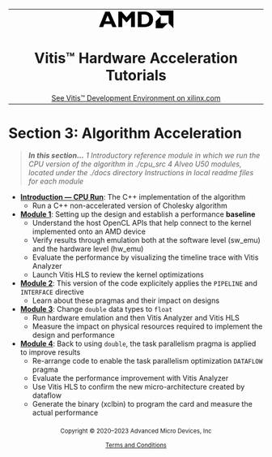 <table class="sphinxhide" width="100%">
 <tr width="100%">
    <td align="center"><img src="https://raw.githubusercontent.com/Xilinx/Image-Collateral/main/xilinx-logo.png" width="30%"/><h1>Vitis™ Hardware Acceleration Tutorials</h1>
    <a href="https://www.xilinx.com/products/design-tools/vitis.html">See Vitis™ Development Environment on xilinx.com</a>
    </td>
 </tr>
</table>

# Section 3: Algorithm Acceleration

> **_In this section..._**
_1 Introductory reference module in which we run the CPU version of the algorithm in ./cpu_src</code>_
_4 Alveo U50 modules, located under the ./docs</code> directory_
_Instructions in local readme files for each module_

* [**Introduction — CPU Run**](./docs/cpu_src/README.md): The C++ implementation of the algorithm
  * Run a C++ non-accelerated version of Cholesky algorithm
* [**Module 1**](./docs/module1_baseline/README.md): Setting up the design and establish a performance **baseline**
  * Understand the host OpenCL APIs that help connect to the kernel implemented onto an AMD device
  * Verify results through emulation both at the software level (sw_emu) and the hardware level (hw_emu)
  * Evaluate the performance by visualizing the timeline trace with Vitis Analyzer
  * Launch Vitis HLS to review the kernel optimizations
* [**Module 2**](./docs/module2_pipeline/README.md): This version of the code explicitely applies the `PIPELINE` and `INTERFACE` directive
  * Learn about these pragmas and their impact on designs
* [**Module 3**](./docs/module3_datatype/README.md): Change `double` data types to `float`
  * Run hardware emulation and then Vitis Analyzer and Vitis HLS
  * Measure the impact on physical resources required to implement the design and performance
* [**Module 4**](./docs/module4_dataflow/README.md): Back to using `double`, the task parallelism pragma is applied to improve results
  * Re-arrange code to enable the task parallelism optimization `DATAFLOW` pragma
  * Evaluate the performance improvement with Vitis Analyzer
  * Use Vitis HLS to confirm the new micro-architecture created by dataflow
  * Generate the binary (xclbin) to program the card and measure the actual performance

<p class="sphinxhide" align="center"><sub>Copyright © 2020–2023 Advanced Micro Devices, Inc</sub></p>

<p class="sphinxhide" align="center"><sup><a href="https://www.amd.com/en/corporate/copyright">Terms and Conditions</a></sup></p>
